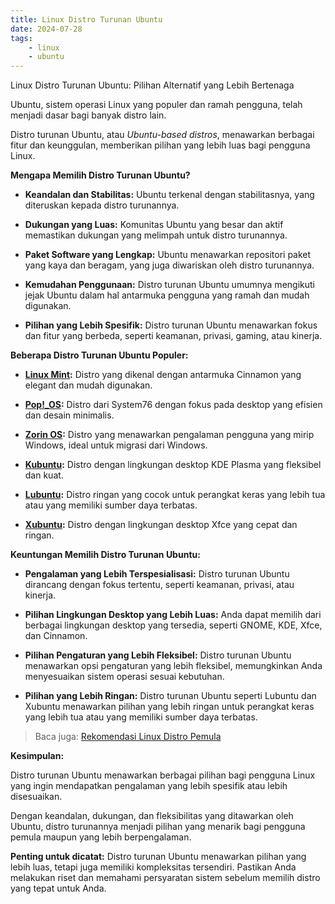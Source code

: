 ```yaml
---
title: Linux Distro Turunan Ubuntu
date: 2024-07-28
tags:
    - linux
    - ubuntu
---
```


Linux Distro Turunan Ubuntu: Pilihan Alternatif yang Lebih Bertenaga 

Ubuntu, sistem operasi Linux yang populer dan ramah pengguna, telah menjadi dasar bagi banyak distro lain. 
<!-- excerpt -->
Distro turunan Ubuntu, atau *Ubuntu-based distros*, menawarkan berbagai fitur dan keunggulan, memberikan pilihan yang lebih luas bagi pengguna Linux. 

**Mengapa Memilih Distro Turunan Ubuntu?**

* **Keandalan dan Stabilitas:** Ubuntu terkenal dengan stabilitasnya, yang diteruskan kepada distro turunannya.

* **Dukungan yang Luas:** Komunitas Ubuntu yang besar dan aktif memastikan dukungan yang melimpah untuk distro turunannya.

* **Paket Software yang Lengkap:** Ubuntu menawarkan repositori paket yang kaya dan beragam, yang juga diwariskan oleh distro turunannya.

* **Kemudahan Penggunaan:** Distro turunan Ubuntu umumnya mengikuti jejak Ubuntu dalam hal antarmuka pengguna yang ramah dan mudah digunakan.

* **Pilihan yang Lebih Spesifik:** Distro turunan Ubuntu menawarkan fokus dan fitur yang berbeda, seperti keamanan, privasi, gaming, atau kinerja.

**Beberapa Distro Turunan Ubuntu Populer:**

* **[Linux Mint](https://linuxmint.com/):** Distro yang dikenal dengan antarmuka Cinnamon yang elegant dan mudah digunakan. 

* **[Pop!_OS](https://pop.system76.com/):** Distro dari System76 dengan fokus pada desktop yang efisien dan desain minimalis.

* **[Zorin OS](https://zorin.com/os/):** Distro yang menawarkan pengalaman pengguna yang mirip Windows, ideal untuk migrasi dari Windows.

* **[Kubuntu](https://kubuntu.org/):** Distro dengan lingkungan desktop KDE Plasma yang fleksibel dan kuat.

* **[Lubuntu](https://lubuntu.me/):** Distro ringan yang cocok untuk perangkat keras yang lebih tua atau yang memiliki sumber daya terbatas.

* **[Xubuntu](https://xubuntu.org/):** Distro dengan lingkungan desktop Xfce yang cepat dan ringan.

**Keuntungan Memilih Distro Turunan Ubuntu:**

* **Pengalaman yang Lebih Terspesialisasi:** Distro turunan Ubuntu dirancang dengan fokus tertentu, seperti keamanan, privasi, atau kinerja.

* **Pilihan Lingkungan Desktop yang Lebih Luas:** Anda dapat memilih dari berbagai lingkungan desktop yang tersedia, seperti GNOME, KDE, Xfce, dan Cinnamon.

* **Pilihan Pengaturan yang Lebih Fleksibel:** Distro turunan Ubuntu menawarkan opsi pengaturan yang lebih fleksibel, memungkinkan Anda menyesuaikan sistem operasi sesuai kebutuhan.

* **Pilihan yang Lebih Ringan:** Distro turunan Ubuntu seperti Lubuntu dan Xubuntu menawarkan pilihan yang lebih ringan untuk perangkat keras yang lebih tua atau yang memiliki sumber daya terbatas.

> Baca juga: [Rekomendasi Linux Distro Pemula](https://maukode.com/blog/rekomendasi-distro-linux-untuk-pemula)

**Kesimpulan:**

Distro turunan Ubuntu menawarkan berbagai pilihan bagi pengguna Linux yang ingin mendapatkan pengalaman yang lebih spesifik atau lebih disesuaikan. 

Dengan keandalan, dukungan, dan fleksibilitas yang ditawarkan oleh Ubuntu, distro turunannya menjadi pilihan yang menarik bagi pengguna pemula maupun yang lebih berpengalaman. 

**Penting untuk dicatat:** Distro turunan Ubuntu menawarkan pilihan yang lebih luas, tetapi juga memiliki kompleksitas tersendiri. Pastikan Anda melakukan riset dan memahami persyaratan sistem sebelum memilih distro yang tepat untuk Anda.
